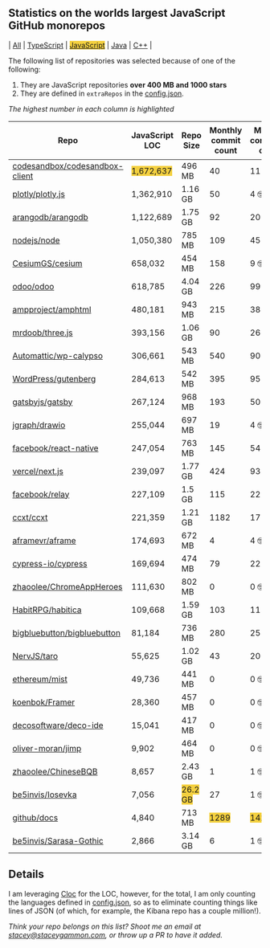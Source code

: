 
## Statistics on the worlds largest JavaScript GitHub monorepos

| [All](./index.html) | [TypeScript](./TypeScript.md) | <span style="background-color: #F4D03F">[JavaScript](./JavaScript.md)</span> | [Java](./Java.md) | [C++](./C++.md) | 

The following list of repositories was selected because of one of the following:
1. They are JavaScript repositories **over 400 MB and 1000 stars**
2. They are defined in `extraRepos` in the [config.json](https://github.com/stacey-gammon/repo-stats/blob/main/config.json).

_The highest number in each column is highlighted_

| Repo | JavaScript LOC | Repo Size | Monthly commit count | Monthly committer count | ★ Stars count | 👁 Watchers count |
| -----|----------------------|-----------|------------------|----------------|----------|----------------|
| [codesandbox/codesandbox-client](https://github.com/codesandbox/codesandbox-client) |  <span style="background-color: #F4D03F">1,672,637</span> | 496 MB | 40 | 11 🤓 | ★ 11042 | 👁 11042 |
| [plotly/plotly.js](https://github.com/plotly/plotly.js) |  1,362,910 | 1.16 GB | 50 | 4 🤓 | ★ 14152 | 👁 14152 |
| [arangodb/arangodb](https://github.com/arangodb/arangodb) |  1,122,689 | 1.75 GB | 92 | 20 🤓 | ★ 11786 | 👁 11786 |
| [nodejs/node](https://github.com/nodejs/node) |  1,050,380 | 785 MB | 109 | 45 🤓 | ★ 83077 | 👁 83077 |
| [CesiumGS/cesium](https://github.com/CesiumGS/cesium) |  658,032 | 454 MB | 158 | 9 🤓 | ★ 7980 | 👁 7980 |
| [odoo/odoo](https://github.com/odoo/odoo) |  618,785 | 4.04 GB | 226 | 99 🤓 | ★ 23331 | 👁 23331 |
| [ampproject/amphtml](https://github.com/ampproject/amphtml) |  480,181 | 943 MB | 215 | 38 🤓 | ★ 14756 | 👁 14756 |
| [mrdoob/three.js](https://github.com/mrdoob/three.js) |  393,156 | 1.06 GB | 90 | 26 🤓 | ★ 75913 | 👁 75913 |
| [Automattic/wp-calypso](https://github.com/Automattic/wp-calypso) |  306,661 | 543 MB | 540 | 90 🤓 | ★ 11926 | 👁 11926 |
| [WordPress/gutenberg](https://github.com/WordPress/gutenberg) |  284,613 | 542 MB | 395 | 95 🤓 | ★ 7336 | 👁 7336 |
| [gatsbyjs/gatsby](https://github.com/gatsbyjs/gatsby) |  267,124 | 968 MB | 193 | 50 🤓 | ★ 51747 | 👁 51747 |
| [jgraph/drawio](https://github.com/jgraph/drawio) |  255,044 | 697 MB | 19 | 4 🤓 | ★ 26420 | 👁 26420 |
| [facebook/react-native](https://github.com/facebook/react-native) |  247,054 | 763 MB | 145 | 54 🤓 | ★ <span style="background-color: #F4D03F">99334</span> | 👁 <span style="background-color: #F4D03F">99334</span> |
| [vercel/next.js](https://github.com/vercel/next.js) |  239,097 | 1.77 GB | 424 | 93 🤓 | ★ 76699 | 👁 76699 |
| [facebook/relay](https://github.com/facebook/relay) |  227,109 | 1.5 GB | 115 | 22 🤓 | ★ 16094 | 👁 16094 |
| [ccxt/ccxt](https://github.com/ccxt/ccxt) |  221,359 | 1.21 GB | 1182 | 17 🤓 | ★ 22017 | 👁 22017 |
| [aframevr/aframe](https://github.com/aframevr/aframe) |  174,693 | 672 MB | 4 | 4 🤓 | ★ 13284 | 👁 13284 |
| [cypress-io/cypress](https://github.com/cypress-io/cypress) |  169,694 | 474 MB | 79 | 22 🤓 | ★ 34627 | 👁 34627 |
| [zhaoolee/ChromeAppHeroes](https://github.com/zhaoolee/ChromeAppHeroes) |  111,630 | 802 MB | 0 | 0 🤓 | ★ 18981 | 👁 18981 |
| [HabitRPG/habitica](https://github.com/HabitRPG/habitica) |  109,668 | 1.59 GB | 103 | 11 🤓 | ★ 8633 | 👁 8633 |
| [bigbluebutton/bigbluebutton](https://github.com/bigbluebutton/bigbluebutton) |  81,184 | 736 MB | 280 | 25 🤓 | ★ 7088 | 👁 7088 |
| [NervJS/taro](https://github.com/NervJS/taro) |  55,625 | 1.02 GB | 43 | 20 🤓 | ★ 30023 | 👁 30023 |
| [ethereum/mist](https://github.com/ethereum/mist) |  49,736 | 441 MB | 0 | 0 🤓 | ★ 7371 | 👁 7371 |
| [koenbok/Framer](https://github.com/koenbok/Framer) |  28,360 | 457 MB | 0 | 0 🤓 | ★ 5668 | 👁 5668 |
| [decosoftware/deco-ide](https://github.com/decosoftware/deco-ide) |  15,041 | 417 MB | 0 | 0 🤓 | ★ 5861 | 👁 5861 |
| [oliver-moran/jimp](https://github.com/oliver-moran/jimp) |  9,902 | 464 MB | 0 | 0 🤓 | ★ 11573 | 👁 11573 |
| [zhaoolee/ChineseBQB](https://github.com/zhaoolee/ChineseBQB) |  8,657 | 2.43 GB | 1 | 1 🤓 | ★ 9354 | 👁 9354 |
| [be5invis/Iosevka](https://github.com/be5invis/Iosevka) |  7,056 | <span style="background-color: #F4D03F">26.2 GB</span> | 27 | 1 🤓 | ★ 12986 | 👁 12986 |
| [github/docs](https://github.com/github/docs) |  4,840 | 713 MB | <span style="background-color: #F4D03F">1289</span> | <span style="background-color: #F4D03F">141</span> 🤓 | ★ 7143 | 👁 7143 |
| [be5invis/Sarasa-Gothic](https://github.com/be5invis/Sarasa-Gothic) |  2,866 | 3.14 GB | 6 | 1 🤓 | ★ 6667 | 👁 6667 |

## Details

  I am leveraging [Cloc](https://github.com/AlDanial/cloc) for the LOC, however, for the total, I am only counting the languages defined in [config.json](https://github.com/stacey-gammon/repo-stats/blob/main/config.json), so as to eliminate counting things like lines of JSON (of which, for example, the Kibana repo has a couple million!).

_Think your repo belongs on this list? Shoot me an email at stacey@staceygammon.com, or throw up a PR to have it added._
